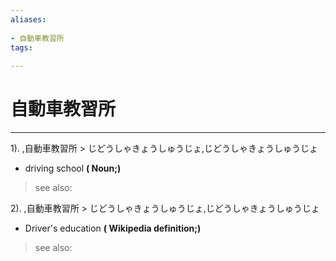 ```yaml
---
aliases:
    
- 自動車教習所
tags:
    
---
```


# 自動車教習所
---
1).
,自動車教習所 > じどうしゃきょうしゅうじょ,じどうしゃきょうしゅうじょ

- driving school
**( Noun;)**
> see also: 
            
2).
,自動車教習所 > じどうしゃきょうしゅうじょ,じどうしゃきょうしゅうじょ

- Driver's education
**( Wikipedia definition;)**
> see also: 
            